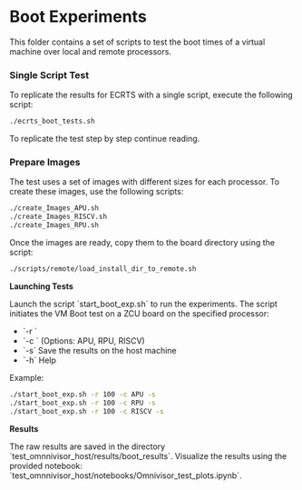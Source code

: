 # **Boot Experiments**

This folder contains a set of scripts to test the boot times of a virtual machine over local and remote processors.

### Single Script Test

To replicate the results for ECRTS with a single script, execute the following script:

```bash
./ecrts_boot_tests.sh
```
To replicate the test step by step continue reading.

### Prepare Images

The test uses a set of images with different sizes for each processor. To create these images, use the following scripts:

```bash
./create_Images_APU.sh
./create_Images_RISCV.sh
./create_Images_RPU.sh
```

Once the images are ready, copy them to the board directory using the script:

```bash
./scripts/remote/load_install_dir_to_remote.sh 
```

**Launching Tests**

Launch the script \`start_boot_exp.sh\` to run the experiments. The script initiates the VM Boot test on a ZCU board on the specified processor:

- \`-r <repetitions>\`
- \`-c <core>\` (Options: APU, RPU, RISCV)
- \`-s\` Save the results on the host machine
- \`-h\` Help

Example:

```bash
./start_boot_exp.sh -r 100 -c APU -s
./start_boot_exp.sh -r 100 -c RPU -s
./start_boot_exp.sh -r 100 -c RISCV -s
```

**Results**

The raw results are saved in the directory \`test_omnnivisor_host/results/boot_results\`. Visualize the results using the provided notebook: \`test_omnnivisor_host/notebooks/Omnivisor_test_plots.ipynb\`.
